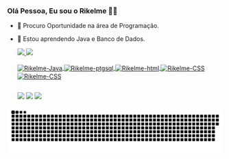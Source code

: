 ### Olá Pessoa, Eu sou o Rikelme 👋🏻

- 🔭 Procuro Oportunidade na área de Programação.
- 🌱 Estou aprendendo Java e Banco de Dados.
  <div>
  <a href = 'https://github.com/Rikelme1333' >
  <img height = "180cm" src="https://github-readme-stats.vercel.app/api?username=Rikelme1333&show_icons=true&count_private=true&theme=bear" /> 
  <img height = "180cm" src="https://github-readme-stats.vercel.app/api/top-langs/?username=Rikelme1333&layout=compact&langs_count=16&theme=bear" />
  </div>
  <div style="display: inline_block"><br>  
  <img align="center" alt="Rikelme-Java" height="50" width="60" src="https://cdn.jsdelivr.net/gh/devicons/devicon@latest/icons/java/java-original-wordmark.svg" />
  <img align="center" alt="Rikelme-ptgsql" heighth="30" width="40" src="https://cdn.jsdelivr.net/gh/devicons/devicon@latest/icons/postgresql/postgresql-original.svg"/>
  <img align="center" alt="Rikelme-html" height="30" width="40" src="https://cdn.jsdelivr.net/gh/devicons/devicon@latest/icons/html5/html5-original.svg" />
  <img align="center" alt="Rikelme-CSS" height="30" width="40" src="https://cdn.jsdelivr.net/gh/devicons/devicon@latest/icons/css3/css3-original.svg" />
  <img align="center" alt="Rikelme-CSS" height="30" width="40" src="https://cdn.jsdelivr.net/gh/devicons/devicon@latest/icons/javascript/javascript-original.svg"/>
  </div>
    
  ##

  <div>
  <a href="https://instagram.com/rikelme_silva_1303" target="_blank"><img src="https://img.shields.io/badge/-Instagram-%23E4405F?style=for-the-badge&logo=instagram&logoColor=white" target="_blank"></a>
  <a href = "mailto:rikelmekarine@gmail.com"><img src="https://img.shields.io/badge/-Gmail-%23333?style=for-the-badge&logo=gmail&logoColor=white" target="_blank"></a>
  <a href="https://www.linkedin.com/in/rikelme-silva-r13" target="_blank"><img src="https://img.shields.io/badge/-LinkedIn-%230077B5?style=for-the-badge&logo=linkedin&logoColor=white" target="_blank"></a> 
  
    
  </div>
  
 <picture>
  <source media="(prefers-color-scheme: dark)" srcset="https://raw.githubusercontent.com/Rikelme1333/Rikelme1333/output/github-contribution-grid-snake-dark.svg">
  <source media="(prefers-color-scheme: light)" srcset="https://raw.githubusercontent.com/Rikelme1333/Rikelme1333/output/github-contribution-grid-snake.svg">
  <img alt="github contribution grid snake animation" src="https://raw.githubusercontent.com/Rikelme1333/Rikelme1333/output/github-contribution-grid-snake.svg">
</picture>
